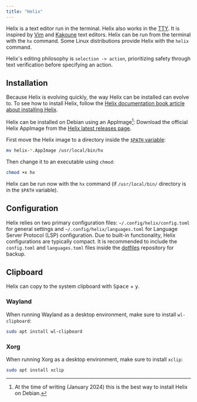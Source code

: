 ```yaml
---
title: "Helix"
---
```


Helix is a text editor run in the terminal.
Helix also works in the [TTY](tty).
It is inspired by [Vim](https://www.vim.org/) and [Kakoune](https://kakoune.org/) text editors. Helix can be run from the terminal with the `hx` command.
Some Linux distributions provide Helix with the `helix` command.

Helix's editing philosophy is `selection -> action`,
prioritizing safety through text verification before specifying an action.

## Installation
Because Helix is evolving quickly, the way Helix can be installed can evolve to.
To see how to install Helix, follow the [Helix documentation book article about installing Helix](https://docs.helix-editor.com/install.html).

Helix can be installed on Debian using an AppImage[^1]: Download the official Helix AppImage from the [Helix latest releases page](https://github.com/helix-editor/helix/releases).

[^1]: At the time of writing (January 2024) this is the best way to install Helix on Debian.

First move the Helix image to a directory inside the [`$PATH` variable](path-variable):

```sh
mv helix-*.AppImage /usr/local/bin/hx
```

Then change it to an executable using `chmod`:

```sh
chmod +x hx
```

Helix can be run now with the `hx` command
(if `/usr/local/bin/` directory is in the `$PATH` variable).

## Configuration
Helix relies on two primary configuration files:
`~/.config/helix/config.toml` for general settings and
`~/.config/helix/languages.toml` for Language Server Protocol (LSP) configuration.
Due to built-in functionality, Helix configurations are typically compact.
It is recommended to include the `config.toml` and `languages.toml` files inside the [dotfiles](dotfiles) repository for backup.

## Clipboard
Helix can copy to the system clipboard with <kbd>Space</kbd> + <kbd>y</kbd>.

### Wayland
When running Wayland as a desktop environment, make sure to install `wl-clipboard`:

```sh
sudo apt install wl-clipboard
```

### Xorg
When running Xorg as a desktop environment, make sure to install `xclip`:

```sh
sudo apt install xclip
```
